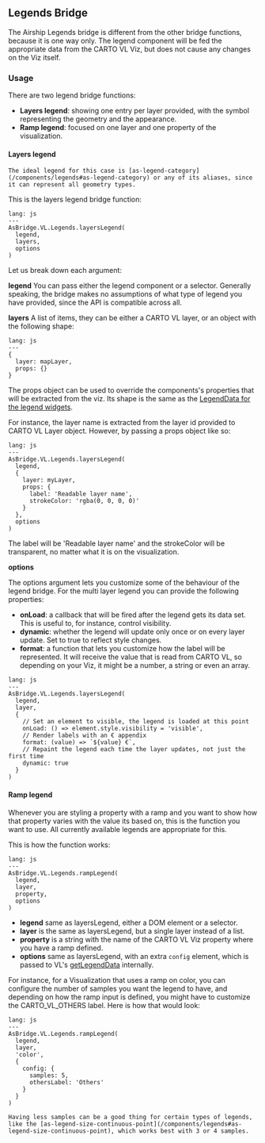 ## Legends Bridge

The Airship Legends bridge is different from the other bridge functions, because it is one way only. The legend component will be fed the appropriate data from the CARTO VL Viz, but does not cause any changes on the Viz itself.

### Usage

There are two legend bridge functions:

- **Layers legend**: showing one entry per layer provided, with the symbol representing the geometry and the appearance.
- **Ramp legend**: focused on one layer and one property of the visualization.

#### Layers legend

```hint|directive
The ideal legend for this case is [as-legend-category](/components/legends#as-legend-category) or any of its aliases, since it can represent all geometry types.
```

This is the layers legend bridge function:

```code
lang: js
---
AsBridge.VL.Legends.layersLegend(
  legend,
  layers,
  options
)
```

Let us break down each argument:

**legend**
You can pass either the legend component or a selector. Generally speaking, the bridge makes no assumptions of what type of legend you have provided, since the API is compatible across all.

**layers**
A list of items, they can be either a CARTO VL layer, or an object with the following shape:

```code
lang: js
---
{
  layer: mapLayer,
  props: {}
}
```

The props object can be used to override the components's properties that will be extracted from the viz. Its shape is the same as the [LegendData for the legend widgets](/components/legends#props).

For instance, the layer name is extracted from the layer id provided to CARTO VL Layer object. However, by passing a props object like so:

```code
lang: js
---
AsBridge.VL.Legends.layersLegend(
  legend,
  {
    layer: myLayer,
    props: {
      label: 'Readable layer name',
      strokeColor: 'rgba(0, 0, 0, 0)'
    }
  },
  options
)
```

The label will be 'Readable layer name' and the strokeColor will be transparent, no matter what it is on the visualization.

**options**

The options argument lets you customize some of the behaviour of the legend bridge. For the multi layer legend you can provide the following properties:

- **onLoad**: a callback that will be fired after the legend gets its data set. This is useful to, for instance, control visibility.
- **dynamic**: whether the legend will update only once or on every layer update. Set to true to reflect style changes.
- **format**: a function that lets you customize how the label will be represented. It will receive the value that is read from CARTO VL, so depending on your Viz, it might be a number, a string or even an array.


```code
lang: js
---
AsBridge.VL.Legends.layersLegend(
  legend,
  layer,
  {
    // Set an element to visible, the legend is loaded at this point
    onLoad: () => element.style.visibility = 'visible',
    // Render labels with an € appendix
    format: (value) => `${value} €`,
    // Repaint the legend each time the layer updates, not just the first time
    dynamic: true
  }
)
```

#### Ramp legend

Whenever you are styling a property with a ramp and you want to show how that property varies with the value its based on, this is the function you want to use. All currently available legends are appropriate for this.

This is how the function works:

```code
lang: js
---
AsBridge.VL.Legends.rampLegend(
  legend,
  layer,
  property,
  options
)
```

- **legend** same as layersLegend, either a DOM element or a selector.
- **layer** is the same as layersLegend, but a single layer instead of a list.
- **property** is a string with the name of the CARTO VL Viz property where you have a ramp defined.
- **options** same as layersLegend, with an extra `config` element, which is passed to VL's [getLegendData](https://carto.com/developers/carto-vl/reference/#expressionsrampgetlegenddata) internally.

For instance, for a Visualization that uses a ramp on color, you can configure the number of samples you want the legend to have, and depending on how the ramp input is defined, you might have to customize the CARTO_VL_OTHERS label. Here is how that would look:

```code
lang: js
---
AsBridge.VL.Legends.rampLegend(
  legend,
  layer,
  'color',
  {
    config: {
      samples: 5,
      othersLabel: 'Others'
    }
  }
)
```

```hint|directive
Having less samples can be a good thing for certain types of legends, like the [as-legend-size-continuous-point](/components/legends#as-legend-size-continuous-point), which works best with 3 or 4 samples.
```
